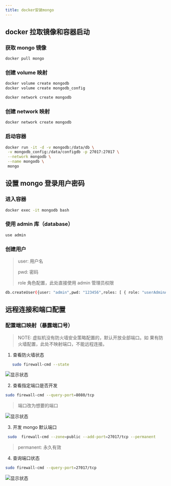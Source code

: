 ```yaml
---
title: docker安装mongo
---
```


## docker 拉取镜像和容器启动

### 获取 mongo 镜像

```bash
docker pull mongo
```

### 创建 volume 映射

```bash
docker volume create mongodb
docker volume create mongodb_config

docker network create mongodb
```

### 创建 network 映射

```bash
docker network create mongodb
```

### 启动容器

```bash
docker run -it -d -v mongodb:/data/db \
 -v mongodb_config:/data/configdb -p 27017:27017 \
 --network mongodb \
 --name mongodb \
 mongo
```

## 设置 mongo 登录用户密码

### 进入容器

```bash
docker exec -it mongodb bash
```

### 使用 admin 库（database）

```bash
use admin
```

### 创建用户

> user: 用户名
>
> pwd: 密码
>
> role 角色配置，此处直接使用 admin 管理员权限

```bash
db.createUser({user: "admin",pwd: "123456",roles: [ { role: "userAdminAnyDatabase", db: "admin"}]})
```

## 远程连接和端口配置

### 配置端口映射（暴露端口号）

> NOTE: 虚拟机没有防火墙安全策略配置的，默认开放全部端口。如 果有防火墙配置，此处不映射端口，不能远程连接。

1. 查看防火墙状态

```bash
   sudo firewall-cmd --state
```

![显示状态](20210323091547.png)

2. 查看指定端口是否开发

```bash
sudo firewall-cmd --query-port=8080/tcp
```

> 端口改为想要的端口

![显示状态](20210323091932.png)

3. 开发 mongo 默认端口

```bash
 sudo  firewall-cmd --zone=public --add-port=27017/tcp --permanent
```

> permanent: 永久有效

4. 查询端口状态

```bash
sudo firewall-cmd --query-port=27017/tcp
```

![显示状态](20210323092306.png)
